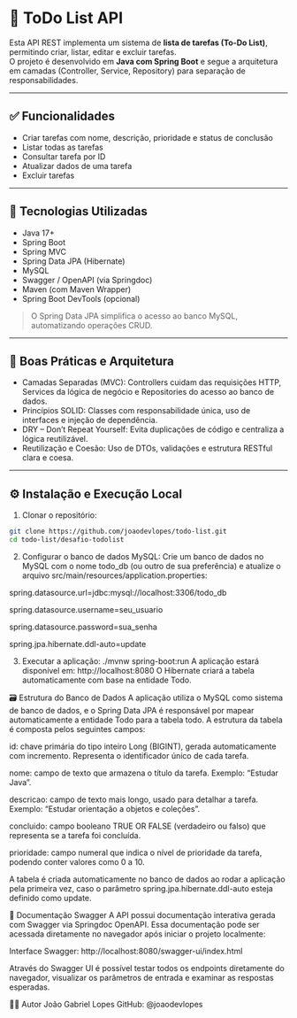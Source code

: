 # 📝 ToDo List API

Esta API REST implementa um sistema de **lista de tarefas (To‑Do List)**, permitindo criar, listar, editar e excluir tarefas.  
O projeto é desenvolvido em **Java com Spring Boot** e segue a arquitetura em camadas (Controller, Service, Repository) para separação de responsabilidades.  

---

## ✅ Funcionalidades

- Criar tarefas com nome, descrição, prioridade e status de conclusão
- Listar todas as tarefas
- Consultar tarefa por ID
- Atualizar dados de uma tarefa
- Excluir tarefas

---

## 🚀 Tecnologias Utilizadas

- Java 17+
- Spring Boot
- Spring MVC
- Spring Data JPA (Hibernate)
- MySQL
- Swagger / OpenAPI (via Springdoc)
- Maven (com Maven Wrapper)
- Spring Boot DevTools (opcional)

> O Spring Data JPA simplifica o acesso ao banco MySQL, automatizando operações CRUD.

---

## 🧠 Boas Práticas e Arquitetura

- Camadas Separadas (MVC): Controllers cuidam das requisições HTTP, Services da lógica de negócio e Repositories do acesso ao banco de dados.  
- Princípios SOLID: Classes com responsabilidade única, uso de interfaces e injeção de dependência.  
- DRY – Don’t Repeat Yourself: Evita duplicações de código e centraliza a lógica reutilizável.  
- Reutilização e Coesão: Uso de DTOs, validações e estrutura RESTful clara e coesa.

---

## ⚙️ Instalação e Execução Local

1. Clonar o repositório:
```bash
git clone https://github.com/joaodevlopes/todo-list.git
cd todo-list/desafio-todolist
````
2. Configurar o banco de dados MySQL:
Crie um banco de dados no MySQL com o nome todo_db (ou outro de sua preferência) e atualize o arquivo src/main/resources/application.properties:

spring.datasource.url=jdbc:mysql://localhost:3306/todo_db

spring.datasource.username=seu_usuario

spring.datasource.password=sua_senha

spring.jpa.hibernate.ddl-auto=update

3. Executar a aplicação:
./mvnw spring-boot:run
A aplicação estará disponível em: http://localhost:8080
O Hibernate criará a tabela automaticamente com base na entidade Todo.

🗃️ Estrutura do Banco de Dados
A aplicação utiliza o MySQL como sistema de banco de dados, e o Spring Data JPA é responsável por mapear automaticamente a entidade Todo para a tabela todo. A estrutura da tabela é composta pelos seguintes campos:

id: chave primária do tipo inteiro Long (BIGINT), gerada automaticamente com incremento. Representa o identificador único de cada tarefa.

nome: campo de texto que armazena o título da tarefa. Exemplo: “Estudar Java”.

descricao: campo de texto mais longo, usado para detalhar a tarefa. Exemplo: “Estudar orientação a objetos e coleções”.

concluido: campo booleano TRUE OR FALSE (verdadeiro ou falso) que representa se a tarefa foi concluída.

prioridade: campo numeral que indica o nível de prioridade da tarefa, podendo conter valores como 0 a 10.

A tabela é criada automaticamente no banco de dados ao rodar a aplicação pela primeira vez, caso o parâmetro spring.jpa.hibernate.ddl-auto esteja definido como update.

📘 Documentação Swagger
A API possui documentação interativa gerada com Swagger via Springdoc OpenAPI. Essa documentação pode ser acessada diretamente no navegador após iniciar o projeto localmente:

Interface Swagger: http://localhost:8080/swagger-ui/index.html

Através do Swagger UI é possível testar todos os endpoints diretamente do navegador, visualizar os parâmetros de entrada e examinar as respostas esperadas.

👨‍💻 Autor
João Gabriel Lopes
GitHub: @joaodevlopes
